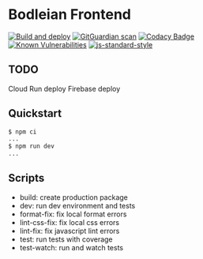 # Bodleian Frontend

[![Build and deploy](https://github.com/koenighotze/bodleian-frontend/actions/workflows/build-and-deploy.yml/badge.svg)](https://github.com/koenighotze/bodleian-frontend/actions/workflows/build-and-deploy.yml)
[![GitGuardian scan](https://github.com/koenighotze/bodleian-frontend/actions/workflows/git-guardian-scan.yml/badge.svg)](https://github.com/koenighotze/bodleian-frontend/actions/workflows/git-guardian-scan.yml)
[![Codacy Badge](https://app.codacy.com/project/badge/Grade/932f45f1250f4889a4f663fac3f4e881)](https://www.codacy.com/gh/koenighotze/bodleian-frontend/dashboard?utm_source=github.com\&utm_medium=referral\&utm_content=koenighotze/bodleian-frontend\&utm_campaign=Badge_Grade)
[![Known Vulnerabilities](https://snyk.io/test/github/koenighotze/bodleian-frontend/badge.svg)](https://snyk.io/test/github/koenighotze/bodleian-frontend)
[![js-standard-style](https://img.shields.io/badge/code%20style-standard-brightgreen.svg)](http://standardjs.com)

## TODO

Cloud Run deploy
Firebase deploy

## Quickstart

```bash
$ npm ci
...
$ npm run dev
...
```

## Scripts

*   build: create production package
*   dev: run dev environment and tests
*   format-fix: fix local format errors
*   lint-css-fix: fix local css errors
*   lint-fix: fix javascript lint errors
*   test: run tests with coverage
*   test-watch: run and watch tests
